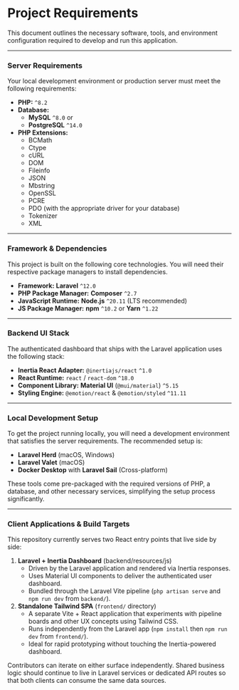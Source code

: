 # Project Requirements

This document outlines the necessary software, tools, and environment configuration required to develop and run this application.

---

### **Server Requirements**

Your local development environment or production server must meet the following requirements:

* **PHP:** `^8.2`
* **Database:**
    * **MySQL** `^8.0` or
    * **PostgreSQL** `^14.0`
* **PHP Extensions:**
    * BCMath
    * Ctype
    * cURL
    * DOM
    * Fileinfo
    * JSON
    * Mbstring
    * OpenSSL
    * PCRE
    * PDO (with the appropriate driver for your database)
    * Tokenizer
    * XML

---

### **Framework & Dependencies**

This project is built on the following core technologies. You will need their respective package managers to install dependencies.

* **Framework:** **Laravel** `^12.0`
* **PHP Package Manager:** **Composer** `^2.7`
* **JavaScript Runtime:** **Node.js** `^20.11` (LTS recommended)
* **JS Package Manager:** **npm** `^10.2` or **Yarn** `^1.22`

---

### **Backend UI Stack**

The authenticated dashboard that ships with the Laravel application uses the following stack:

* **Inertia React Adapter:** `@inertiajs/react` `^1.0`
* **React Runtime:** `react` / `react-dom` `^18.0`
* **Component Library:** **Material UI** (`@mui/material`) `^5.15`
* **Styling Engine:** `@emotion/react` & `@emotion/styled` `^11.11`

---

### **Local Development Setup**

To get the project running locally, you will need a development environment that satisfies the server requirements. The recommended setup is:

* **Laravel Herd** (macOS, Windows)
* **Laravel Valet** (macOS)
* **Docker Desktop** with **Laravel Sail** (Cross-platform)

These tools come pre-packaged with the required versions of PHP, a database, and other necessary services, simplifying the setup process significantly.

---

### **Client Applications & Build Targets**

This repository currently serves two React entry points that live side by side:

1. **Laravel + Inertia Dashboard** (backend/resources/js)
    * Driven by the Laravel application and rendered via Inertia responses.
    * Uses Material UI components to deliver the authenticated user dashboard.
    * Bundled through the Laravel Vite pipeline (`php artisan serve` and `npm run dev` from `backend/`).
2. **Standalone Tailwind SPA** (`frontend/` directory)
    * A separate Vite + React application that experiments with pipeline boards and other UX concepts using Tailwind CSS.
    * Runs independently from the Laravel app (`npm install` then `npm run dev` from `frontend/`).
    * Ideal for rapid prototyping without touching the Inertia-powered dashboard.

Contributors can iterate on either surface independently. Shared business logic should continue to live in Laravel services or dedicated API routes so that both clients can consume the same data sources.